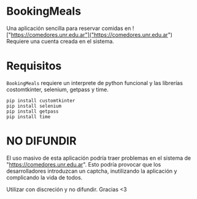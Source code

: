 # BookingMeals
Una aplicación sencilla para reservar comidas en !["https://comedores.unr.edu.ar"]("https://comedores.unr.edu.ar")  
Requiere una cuenta creada en el sistema.

# Requisitos

`BookingMeals` requiere un interprete de python funcional y las librerías costomtkinter, selenium, getpass y time.

`pip install customtkinter`  
`pip install selenium`  
`pip install getpass`  
`pip install time`  

# NO DIFUNDIR

El uso masivo de esta aplicación podría traer problemas en el sistema de "https://comedores.unr.edu.ar". Esto podría provocar que los desarrolladores introduzcan un captcha, inutilizando la aplicación y complicando la vida de todos.

Utilizar con discreción y no difundir. Gracias <3
